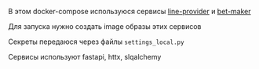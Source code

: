 В этом docker-compose используюся сервисы [line-provider](https://github.com/Lepokurov/line-provider) и [bet-maker](https://github.com/Lepokurov/bet-maker)

Для запуска нужно создать image образы этих сервисов

Секреты передаюся через файлы `settings_local.py`

Сервисы используют fastapi, httx, slqalchemy